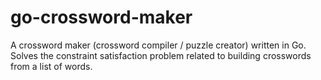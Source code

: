 # go-crossword-maker
A crossword maker (crossword compiler / puzzle creator) written in Go. Solves the constraint satisfaction problem related to building crosswords from a list of words.
